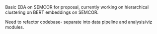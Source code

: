 Basic EDA on SEMCOR for proposal, currently working on hierarchical clustering on BERT embeddings on SEMCOR. 

Need to refactor codebase- separate into data pipeline and analysis/viz modules.
